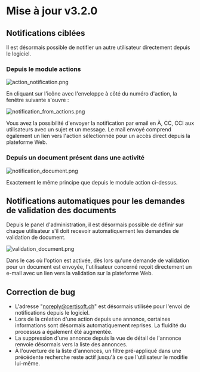 # Mise à jour v3.2.0 


## Notifications ciblées
Il est désormais possible de notifier un autre utilisateur directement depuis le logiciel.

### Depuis le module actions
![action_notification.png](action_notifications.png)

En cliquant sur l'icône avec l'enveloppe à côté du numéro d'action, la fenêtre suivante s'ouvre :

![notification_from_actions.png](notification_from_actions.png)

Vous avez la possibilité d'envoyer la notification par email en À, CC, CCI aux utilisateurs avec un sujet et un message.
Le mail envoyé comprend également un lien vers l'action sélectionnée pour un accès direct depuis la plateforme Web.

### Depuis un document présent dans une activité
![notification_document.png](notification_document.png)

Exactement le même principe que depuis le module action ci-dessus.

## Notifications automatiques pour les demandes de validation des documents
Depuis le panel d'administration, il est désormais possible de définir sur chaque utilisateur s'il doit recevoir automatiquement les demandes de validation de document.

![validation_document.png](validation_document.png)

Dans le cas où l'option est activée, dès lors qu'une demande de validation pour un document est envoyée, l'utilisateur concerné reçoit directement un e-mail avec un lien vers la validation sur la plateforme Web.

## Correction de bug
- L'adresse "noreply@certisoft.ch" est désormais utilisée pour l'envoi de notifications depuis le logiciel.
- Lors de la création d'une action depuis une annonce, certaines informations sont désormais automatiquement reprises. La fluidité du processus a également été augmentée.
- La suppression d'une annonce depuis la vue de détail de l'annonce renvoie désormais vers la liste des annonces.
- À l'ouverture de la liste d'annonces, un filtre pré-appliqué dans une précédente recherche reste actif jusqu'à ce que l'utilisateur le modifie lui-même.

